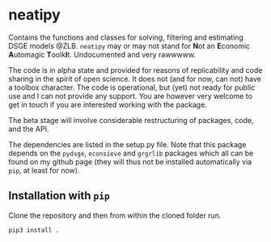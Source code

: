 # neatipy

Contains the functions and classes for solving, filtering and estimating DSGE models @ZLB. `neatipy` may or may not stand for **N**ot an **E**conomic **A**utomagic **T**oolk**I**t. Undocumented and very rawwwww.

The code is in alpha state and provided for reasons of replicability and code sharing in the spirit of open science. It does not (and for now, can not) have a toolbox character. The code is operational, but (yet) not ready for public use and I can not provide any support. You are however very welcome to get in touch if you are interested working with the package.

The beta stage will involve considerable restructuring of packages, code, and the API.

The dependencies are listed in the setup.py file. Note that this package depends on the `pydsge`, `econsieve` and `grgrlib` packages which all can be found on my github page (they will thus not be installed automatically via `pip`, at least for now).

## Installation with `pip`

Clone the repository and then from within the cloned folder run.
```
pip3 install .
```

